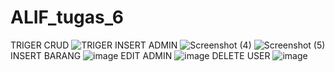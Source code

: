 # ALIF_tugas_6
TRIGER CRUD
![TRIGER](https://user-images.githubusercontent.com/43715429/149524255-af0017d0-56ff-40d7-805d-9d422b89ee4e.jpg)
INSERT ADMIN
![Screenshot (4)](https://user-images.githubusercontent.com/43715429/149524410-9703addb-be7c-4f75-a153-3f3abec33a26.png)
![Screenshot (5)](https://user-images.githubusercontent.com/43715429/149524512-f33a3edd-c2fe-49ca-bc1b-571395344ee7.png)
INSERT BARANG
![image](https://user-images.githubusercontent.com/43715429/149524602-fcb251a6-d9ef-47c6-b65c-654feb1efa6f.png)
EDIT ADMIN
![image](https://user-images.githubusercontent.com/43715429/149524693-9d775132-b94f-447f-9648-5f07915bb071.png)
DELETE USER
![image](https://user-images.githubusercontent.com/43715429/149524737-6193f5d3-d5a2-4a4f-b591-13f85940a3e3.png)
